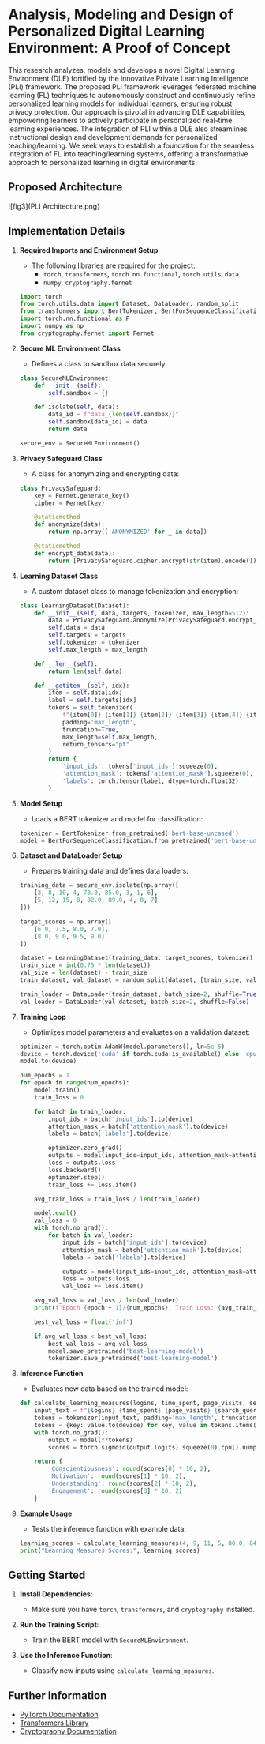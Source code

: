 # Analysis, Modeling and Design of Personalized Digital Learning Environment: A Proof of Concept

This research analyzes, models and develops a novel Digital Learning Environment (DLE) fortified by the innovative Private Learning Intelligence (PLI) framework. The proposed PLI framework leverages federated machine learning (FL) techniques to autonomously construct and continuously refine personalized learning models for individual learners, ensuring robust privacy protection. Our approach is pivotal in advancing DLE capabilities, empowering learners to actively participate in personalized real-time learning experiences. The integration of PLI within a DLE also streamlines instructional design and development demands for personalized teaching/learning. We seek ways to establish a foundation for the seamless integration of FL into teaching/learning systems, offering a transformative approach to personalized learning in digital environments.

## Proposed Architecture
![fig3](PLI Architecture.png}
## Implementation Details

1. **Required Imports and Environment Setup**
    - The following libraries are required for the project:
      - `torch`, `transformers`, `torch.nn.functional`, `torch.utils.data`
      - `numpy`, `cryptography.fernet`

    ```python
    import torch
    from torch.utils.data import Dataset, DataLoader, random_split
    from transformers import BertTokenizer, BertForSequenceClassification
    import torch.nn.functional as F
    import numpy as np
    from cryptography.fernet import Fernet
    ```

2. **Secure ML Environment Class**
    - Defines a class to sandbox data securely:
    ```python
    class SecureMLEnvironment:
        def __init__(self):
            self.sandbox = {}

        def isolate(self, data):
            data_id = f"data_{len(self.sandbox)}"
            self.sandbox[data_id] = data
            return data

    secure_env = SecureMLEnvironment()
    ```

3. **Privacy Safeguard Class**
    - A class for anonymizing and encrypting data:
    ```python
    class PrivacySafeguard:
        key = Fernet.generate_key()
        cipher = Fernet(key)

        @staticmethod
        def anonymize(data):
            return np.array(['ANONYMIZED' for _ in data])

        @staticmethod
        def encrypt_data(data):
            return [PrivacySafeguard.cipher.encrypt(str(item).encode()).decode() for item in data]
    ```

4. **Learning Dataset Class**
    - A custom dataset class to manage tokenization and encryption:
    ```python
    class LearningDataset(Dataset):
        def __init__(self, data, targets, tokenizer, max_length=512):
            data = PrivacySafeguard.anonymize(PrivacySafeguard.encrypt_data(data))
            self.data = data
            self.targets = targets
            self.tokenizer = tokenizer
            self.max_length = max_length

        def __len__(self):
            return len(self.data)

        def __getitem__(self, idx):
            item = self.data[idx]
            label = self.targets[idx]
            tokens = self.tokenizer(
                f"{item[0]} {item[1]} {item[2]} {item[3]} {item[4]} {item[5]} {item[6]} {item[7]} {item[8]}",
                padding='max_length',
                truncation=True,
                max_length=self.max_length,
                return_tensors="pt"
            )
            return {
                'input_ids': tokens['input_ids'].squeeze(0),
                'attention_mask': tokens['attention_mask'].squeeze(0),
                'labels': torch.tensor(label, dtype=torch.float32)
            }
    ```

5. **Model Setup**
    - Loads a BERT tokenizer and model for classification:
    ```python
    tokenizer = BertTokenizer.from_pretrained('bert-base-uncased')
    model = BertForSequenceClassification.from_pretrained('bert-base-uncased', num_labels=4)
    ```

6. **Dataset and DataLoader Setup**
    - Prepares training data and defines data loaders:
    ```python
    training_data = secure_env.isolate(np.array([
        [3, 8, 10, 4, 78.0, 85.0, 3, 1, 6],
        [5, 12, 15, 8, 82.0, 89.0, 4, 0, 7]
    ]))

    target_scores = np.array([
        [6.0, 7.5, 8.0, 7.0],
        [8.0, 9.0, 9.5, 9.0]
    ])

    dataset = LearningDataset(training_data, target_scores, tokenizer)
    train_size = int(0.75 * len(dataset))
    val_size = len(dataset) - train_size
    train_dataset, val_dataset = random_split(dataset, [train_size, val_size])

    train_loader = DataLoader(train_dataset, batch_size=2, shuffle=True)
    val_loader = DataLoader(val_dataset, batch_size=2, shuffle=False)
    ```

7. **Training Loop**
    - Optimizes model parameters and evaluates on a validation dataset:
    ```python
    optimizer = torch.optim.AdamW(model.parameters(), lr=5e-5)
    device = torch.device('cuda' if torch.cuda.is_available() else 'cpu')
    model.to(device)

    num_epochs = 1
    for epoch in range(num_epochs):
        model.train()
        train_loss = 0

        for batch in train_loader:
            input_ids = batch['input_ids'].to(device)
            attention_mask = batch['attention_mask'].to(device)
            labels = batch['labels'].to(device)

            optimizer.zero_grad()
            outputs = model(input_ids=input_ids, attention_mask=attention_mask, labels=labels)
            loss = outputs.loss
            loss.backward()
            optimizer.step()
            train_loss += loss.item()

        avg_train_loss = train_loss / len(train_loader)

        model.eval()
        val_loss = 0
        with torch.no_grad():
            for batch in val_loader:
                input_ids = batch['input_ids'].to(device)
                attention_mask = batch['attention_mask'].to(device)
                labels = batch['labels'].to(device)

                outputs = model(input_ids=input_ids, attention_mask=attention_mask, labels=labels)
                loss = outputs.loss
                val_loss += loss.item()

        avg_val_loss = val_loss / len(val_loader)
        print(f"Epoch {epoch + 1}/{num_epochs}, Train Loss: {avg_train_loss:.4f}, Val Loss: {avg_val_loss:.4f}")

        best_val_loss = float('inf')

        if avg_val_loss < best_val_loss:
            best_val_loss = avg_val_loss
            model.save_pretrained('best-learning-model')
            tokenizer.save_pretrained('best-learning-model')
    ```

8. **Inference Function**
    - Evaluates new data based on the trained model:
    ```python
    def calculate_learning_measures(logins, time_spent, page_visits, search_queries, activity_completion, quiz_score, reactions_pos, reactions_neg, feedback):
        input_text = f"{logins} {time_spent} {page_visits} {search_queries} {activity_completion} {quiz_score} {reactions_pos} {reactions_neg} {feedback}"
        tokens = tokenizer(input_text, padding='max_length', truncation=True, max_length=512, return_tensors="pt")
        tokens = {key: value.to(device) for key, value in tokens.items()}
        with torch.no_grad():
            output = model(**tokens)
            scores = torch.sigmoid(output.logits).squeeze(0).cpu().numpy()

        return {
            'Conscientiousness': round(scores[0] * 10, 2),
            'Motivation': round(scores[1] * 10, 2),
            'Understanding': round(scores[2] * 10, 2),
            'Engagement': round(scores[3] * 10, 2)
        }
    ```

9. **Example Usage**
    - Tests the inference function with example data:
    ```python
    learning_scores = calculate_learning_measures(4, 9, 11, 5, 80.0, 84.0, 3, 2, 6)
    print("Learning Measures Scores:", learning_scores)
    ```

## Getting Started

1. **Install Dependencies**:
   - Make sure you have `torch`, `transformers`, and `cryptography` installed.

2. **Run the Training Script**:
   - Train the BERT model with `SecureMLEnvironment`.

3. **Use the Inference Function**:
   - Classify new inputs using `calculate_learning_measures`.

## Further Information

- [PyTorch Documentation](https://pytorch.org/docs/stable/index.html)
- [Transformers Library](https://huggingface.co/docs/transformers/index)
- [Cryptography Documentation](https://cryptography.io/en/latest/)

